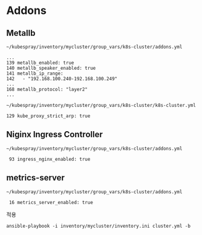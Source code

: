 # Addons
## Metallb
`~/kubespray/inventory/mycluster/group_vars/k8s-cluster/addons.yml`
```
...
139 metallb_enabled: true
140 metallb_speaker_enabled: true
141 metallb_ip_range:
142   - "192.168.100.240-192.168.100.249"
...
168 metallb_protocol: "layer2"
...
```

`~/kubespray/inventory/mycluster/group_vars/k8s-cluster/k8s-cluster.yml`
```
129 kube_proxy_strict_arp: true
```

## Niginx Ingress Controller
`~/kubespray/inventory/mycluster/group_vars/k8s-cluster/addons.yml`
```
 93 ingress_nginx_enabled: true
```

## metrics-server
`~/kubespray/inventory/mycluster/group_vars/k8s-cluster/addons.yml`
```
 16 metrics_server_enabled: true
```

적용
```
ansible-playbook -i inventory/mycluster/inventory.ini cluster.yml -b
```
